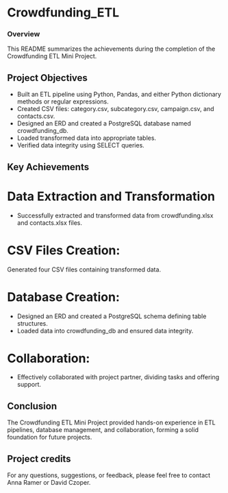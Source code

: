 # Crowdfunding_ETL
### Overview
This README summarizes the achievements during the completion of the Crowdfunding ETL Mini Project.
## Project Objectives
- Built an ETL pipeline using Python, Pandas, and either Python dictionary methods or regular expressions.
- Created CSV files: category.csv, subcategory.csv, campaign.csv, and contacts.csv.
- Designed an ERD and created a PostgreSQL database named crowdfunding_db.
- Loaded transformed data into appropriate tables.
- Verified data integrity using SELECT queries.

## Key Achievements
# Data Extraction and Transformation
- Successfully extracted and transformed data from crowdfunding.xlsx and contacts.xlsx files.
# CSV Files Creation:
Generated four CSV files containing transformed data.
# Database Creation:
- Designed an ERD and created a PostgreSQL schema defining table structures.
- Loaded data into crowdfunding_db and ensured data integrity.
# Collaboration:
- Effectively collaborated with project partner, dividing tasks and offering support.

## Conclusion
The Crowdfunding ETL Mini Project provided hands-on experience in ETL pipelines, database management, and collaboration, forming a solid foundation for future projects.

## Project credits
For any questions, suggestions, or feedback, please feel free to contact Anna Ramer or David Czoper.
